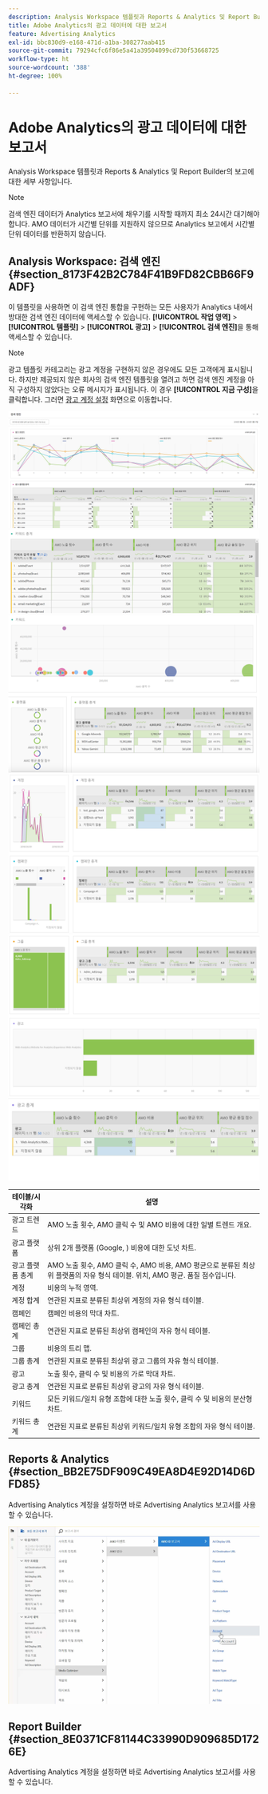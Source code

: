 ```yaml
---
description: Analysis Workspace 템플릿과 Reports & Analytics 및 Report Builder의 보고에 대한 세부 사항입니다.
title: Adobe Analytics의 광고 데이터에 대한 보고서
feature: Advertising Analytics
exl-id: bbc830d9-e168-471d-a1ba-308277aab415
source-git-commit: 79294cfc6f86e5a41a39504099cd730f53668725
workflow-type: ht
source-wordcount: '388'
ht-degree: 100%

---
```


# Adobe Analytics의 광고 데이터에 대한 보고서

Analysis Workspace 템플릿과 Reports &amp; Analytics 및 Report Builder의 보고에 대한 세부 사항입니다.

>[!NOTE]
>
>검색 엔진 데이터가 Analytics 보고서에 채우기를 시작할 때까지 최소 24시간 대기해야 합니다. AMO 데이터가 시간별 단위를 지원하지 않으므로 Analytics 보고에서 시간별 단위 데이터를 반환하지 않습니다.

## Analysis Workspace: 검색 엔진 {#section_8173F42B2C784F41B9FD82CBB66F9ADF}

이 템플릿을 사용하면 이 검색 엔진 통합을 구현하는 모든 사용자가 Analytics 내에서 방대한 검색 엔진 데이터에 액세스할 수 있습니다. **[!UICONTROL 작업 영역]** > **[!UICONTROL 템플릿]** > **[!UICONTROL 광고]** > **[!UICONTROL 검색 엔진]**&#x200B;을 통해 액세스할 수 있습니다.

>[!NOTE]
>
>광고 템플릿 카테고리는 광고 계정을 구현하지 않은 경우에도 모든 고객에게 표시됩니다. 하지만 제공되지 않은 회사의 검색 엔진 템플릿을 열려고 하면 검색 엔진 계정을 아직 구성하지 않았다는 오류 메시지가 표시됩니다. 이 경우 **[!UICONTROL 지금 구성]**&#x200B;을 클릭합니다. 그러면 [광고 계정 설정](/help/integrate/c-advertising-analytics/c-adanalytics-workflow/aa-create-ad-account.md) 화면으로 이동합니다.

![](assets/aa_aw.png)  ![](assets/aa_aw2.png) ![](assets/aa_aw3.png) ![](assets/aa_aw4.png)  ![](assets/aa_aw5.png) ![](assets/aa_aw6.png)

| 테이블/시각화 | 설명 |
|--- |--- |
| 광고 트렌드 | AMO 노출 횟수, AMO 클릭 수 및 AMO 비용에 대한 일별 트렌드 개요. |
| 광고 플랫폼 | 상위 2개 플랫폼 (Google, ) 비용에 대한 도넛 차트. |
| 광고 플랫폼 총계 | AMO 노출 횟수, AMO 클릭 수, AMO 비용, AMO 평균으로 분류된 최상위 플랫폼의 자유 형식 테이블. 위치, AMO 평균. 품질 점수입니다. |
| 계정 | 비용의 누적 영역. |
| 계정 합계 | 연관된 지표로 분류된 최상위 계정의 자유 형식 테이블. |
| 캠페인 | 캠페인 비용의 막대 차트. |
| 캠페인 총계 | 연관된 지표로 분류된 최상위 캠페인의 자유 형식 테이블. |
| 그룹 | 비용의 트리 맵. |
| 그룹 총계 | 연관된 지표로 분류된 최상위 광고 그룹의 자유 형식 테이블. |
| 광고 | 노출 횟수, 클릭 수 및 비용의 가로 막대 차트. |
| 광고 총계 | 연관된 지표로 분류된 최상위 광고의 자유 형식 테이블. |
| 키워드 | 모든 키워드/일치 유형 조합에 대한 노출 횟수, 클릭 수 및 비용의 분산형 차트. |
| 키워드 총계 | 연관된 지표로 분류된 최상위 키워드/일치 유형 조합의 자유 형식 테이블. |

## Reports &amp; Analytics {#section_BB2E75DF909C49EA8D4E92D14D6DFD85}

Advertising Analytics 계정을 설정하면 바로 Advertising Analytics 보고서를 사용할 수 있습니다.

![](assets/aa_randa.png)

## Report Builder {#section_8E0371CF81144C33990D909685D1726E}

Advertising Analytics 계정을 설정하면 바로 Advertising Analytics 보고서를 사용할 수 있습니다.
